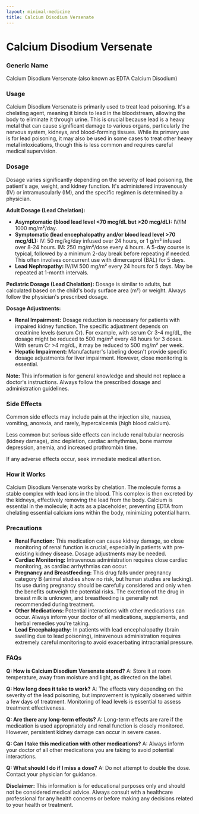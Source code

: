 ```yaml
---
layout: minimal-medicine
title: Calcium Disodium Versenate
---
```


# Calcium Disodium Versenate
### Generic Name
Calcium Disodium Versenate (also known as EDTA Calcium Disodium)

### Usage
Calcium Disodium Versenate is primarily used to treat lead poisoning.  It's a chelating agent, meaning it binds to lead in the bloodstream, allowing the body to eliminate it through urine. This is crucial because lead is a heavy metal that can cause significant damage to various organs, particularly the nervous system, kidneys, and blood-forming tissues.  While its primary use is for lead poisoning, it may also be used in some cases to treat other heavy metal intoxications, though this is less common and requires careful medical supervision.

### Dosage
Dosage varies significantly depending on the severity of lead poisoning, the patient's age, weight, and kidney function.  It's administered intravenously (IV) or intramuscularly (IM), and the specific regimen is determined by a physician.

**Adult Dosage (Lead Chelation):**

* **Asymptomatic (blood lead level <70 mcg/dL but >20 mcg/dL):** IV/IM 1000 mg/m²/day.
* **Symptomatic (lead encephalopathy and/or blood lead level >70 mcg/dL):**  IV: 50 mg/kg/day infused over 24 hours, or 1 g/m² infused over 8-24 hours. IM: 250 mg/m²/dose every 4 hours.  A 5-day course is typical, followed by a minimum 2-day break before repeating if needed.  This often involves concurrent use with dimercaprol (BAL) for 5 days.
* **Lead Nephropathy:** IV/IM 500 mg/m² every 24 hours for 5 days.  May be repeated at 1-month intervals.

**Pediatric Dosage (Lead Chelation):** Dosage is similar to adults, but calculated based on the child's body surface area (m²) or weight.  Always follow the physician's prescribed dosage.

**Dosage Adjustments:**

* **Renal Impairment:**  Dosage reduction is necessary for patients with impaired kidney function.  The specific adjustment depends on creatinine levels (serum Cr). For example, with serum Cr 3-4 mg/dL, the dosage might be reduced to 500 mg/m² every 48 hours for 3 doses.  With serum Cr >4 mg/dL, it may be reduced to 500 mg/m² per week.
* **Hepatic Impairment:** Manufacturer's labeling doesn't provide specific dosage adjustments for liver impairment.  However, close monitoring is essential.

**Note:**  This information is for general knowledge and should not replace a doctor's instructions. Always follow the prescribed dosage and administration guidelines.

### Side Effects
Common side effects may include pain at the injection site, nausea, vomiting, anorexia, and rarely,  hypercalcemia (high blood calcium).

Less common but serious side effects can include renal tubular necrosis (kidney damage), zinc depletion, cardiac arrhythmias, bone marrow depression, anemia, and increased prothrombin time.

If any adverse effects occur, seek immediate medical attention.

### How it Works
Calcium Disodium Versenate works by chelation.  The molecule forms a stable complex with lead ions in the blood. This complex is then excreted by the kidneys, effectively removing the lead from the body.  Calcium is essential in the molecule; it acts as a placeholder, preventing EDTA from chelating essential calcium ions within the body, minimizing potential harm.

### Precautions
* **Renal Function:**  This medication can cause kidney damage, so close monitoring of renal function is crucial, especially in patients with pre-existing kidney disease.  Dosage adjustments may be needed.
* **Cardiac Monitoring:**  Intravenous administration requires close cardiac monitoring, as cardiac arrhythmias can occur.
* **Pregnancy and Breastfeeding:** This drug falls under pregnancy category B (animal studies show no risk, but human studies are lacking).  Its use during pregnancy should be carefully considered and only when the benefits outweigh the potential risks.  The excretion of the drug in breast milk is unknown, and breastfeeding is generally not recommended during treatment.
* **Other Medications:**  Potential interactions with other medications can occur.  Always inform your doctor of all medications, supplements, and herbal remedies you're taking.
* **Lead Encephalopathy:**  In patients with lead encephalopathy (brain swelling due to lead poisoning), intravenous administration requires extremely careful monitoring to avoid exacerbating intracranial pressure.

### FAQs

**Q: How is Calcium Disodium Versenate stored?**
A: Store it at room temperature, away from moisture and light, as directed on the label.

**Q: How long does it take to work?**
A: The effects vary depending on the severity of the lead poisoning, but improvement is typically observed within a few days of treatment.  Monitoring of lead levels is essential to assess treatment effectiveness.

**Q: Are there any long-term effects?**
A:  Long-term effects are rare if the medication is used appropriately and renal function is closely monitored. However, persistent kidney damage can occur in severe cases.

**Q: Can I take this medication with other medications?**
A:  Always inform your doctor of all other medications you are taking to avoid potential interactions.

**Q: What should I do if I miss a dose?**
A: Do not attempt to double the dose. Contact your physician for guidance.


**Disclaimer:** This information is for educational purposes only and should not be considered medical advice. Always consult with a healthcare professional for any health concerns or before making any decisions related to your health or treatment.
